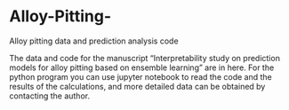 # Alloy-Pitting-
Alloy pitting data and prediction analysis code


The data and code for the manuscript “Interpretability study on prediction models for alloy pitting based on ensemble learning” are in here. For the python program you can use jupyter notebook to read the code and the results of the calculations, and more detailed data can be obtained by contacting the author.

